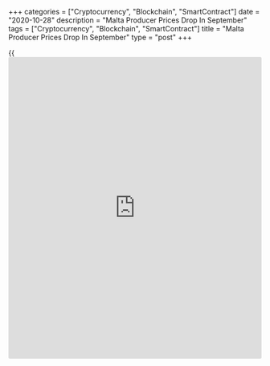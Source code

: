 +++
categories = ["Cryptocurrency", "Blockchain", "SmartContract"]
date = "2020-10-28"
description = "Malta Producer Prices Drop In September"
tags = ["Cryptocurrency", "Blockchain", "SmartContract"]
title = "Malta Producer Prices Drop In September"
type = "post"
+++

{{<iframe id="large-banner" src="https://www.bounty.group/#slide=5.0" width="100%" height="600" scrolling="no" style="border: 0px solid rgb(216, 221, 230); border-radius: 3px;">}}

Malta's producer prices fell for the first time in three months in
September, data from the National Statistics Office showed on Wednesday.

The producer price index fell 0.99 percent year-on-year in September,
after a 0.46 percent decrease in August.

Prices for intermediate goods declined 3.06 percent annually in
September.

Meanwhile, prices for capital goods and consumer goods rose by 0.36
percent and 0.82 percent, respectively.

Domestic market prices increased 1.6 percent, and non-domestic market
prices fell 2.61 percent.

On a monthly basis, producer prices fell 0.56 percent in September,
following a 1.0 percent decrease in the prior month.

For comments and feedback [contact](https://www.playgroundfx.com/contact/): editorial@rtt[news](https://www.letsplayfx.com/blog/forex-news-website/).com

[Economic News][1]

 **What parts of the world are seeing the best (and worst) economic
performances lately? Click[here][2] to check out our [Econ Scorecard][2]
and find out! See up-to-the-moment [ranking](https://www.playgroundfx.com/blog/crypto-exchange-ranking/)s for the best and worst
performers in [GDP][3], [unemployment rate][4], [inflation][5] and much
more.**

   1. www.rtt[news](https://www.letsplayfx.com/blog/forex-news-website/).com/Content/EconomicNews.aspx
   2. www.rtt[news](https://www.letsplayfx.com/blog/forex-news-website/).com/economic-scorecard/world-rank/unemployment-rate/highest-performance.aspx
   3. www.rtt[news](https://www.letsplayfx.com/blog/forex-news-website/).com/economic-scorecard/world-rank/GDP/highest-performance.aspx
   4. www.rtt[news](https://www.letsplayfx.com/blog/forex-news-website/).com/economic-scorecard/world-rank/unemployment-rate/lowest-performance.aspx
   5. www.rtt[news](https://www.letsplayfx.com/blog/forex-news-website/).com/economic-scorecard/world-rank/CPI/highest-performance.aspx